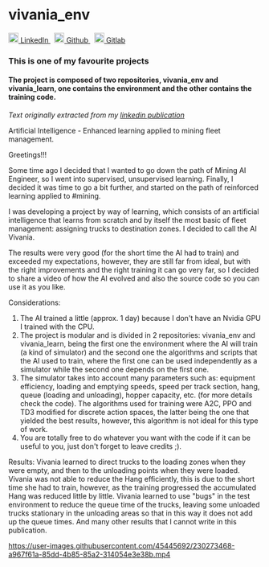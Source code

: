 # vivania_env

<p>
  <a href="https://www.linkedin.com/in/yairama/" rel="nofollow noreferrer">
    <img src="https://i.stack.imgur.com/gVE0j.png" alt="linkedin" class="icon" width="20" height="20"> LinkedIn
  </a> &nbsp; 
  <a href="https://github.com/Yairama" rel="nofollow noreferrer">
    <img src="https://github.githubassets.com/images/modules/logos_page/GitHub-Mark.png" alt="github" class="icon" width="20" height="20"> Github
  </a> &nbsp; 
  <a href="https://gitlab.com/Yairama" rel="nofollow noreferrer">
    <img src="https://cdn-icons-png.flaticon.com/512/5968/5968853.png" alt="gitlab" class="icon" width="20" height="20"> Gitlab
  </a>
</p>

### This is one of my favourite projects
#### The project is composed of two repositories, vivania_env and vivania_learn, one contains the environment and the other contains the training code.

*Text originally extracted from my [linkedin publication](https://www.linkedin.com/posts/yairama_mineraeda-reinforcementlearning-artificialintelligence-activity-6937107270790975488-0tco?utm_source=share&utm_medium=member_desktop)*

Artificial Intelligence - Enhanced learning applied to mining fleet management.

Greetings!!!

Some time ago I decided that I wanted to go down the path of Mining AI Engineer, so I went into supervised, unsupervised learning. Finally, I decided it was time to go a bit further, and started on the path of reinforced learning applied to #mining.

I was developing a project by way of learning, which consists of an artificial intelligence that learns from scratch and by itself the most basic of fleet management: assigning trucks to destination zones. I decided to call the AI Vivania.

The results were very good (for the short time the AI had to train) and exceeded my expectations, however, they are still far from ideal, but with the right improvements and the right training it can go very far, so I decided to share a video of how the AI evolved and also the source code so you can use it as you like.

Considerations:
1. The AI trained a little (approx. 1 day) because I don't have an Nvidia GPU I trained with the CPU.
2. The project is modular and is divided in 2 repositories: vivania_env and vivania_learn, being the first one the environment where the AI will train (a kind of simulator) and the second one the algorithms and scripts that the AI used to train, where the first one can be used independently as a simulator while the second one depends on the first one.
3. The simulator takes into account many parameters such as: equipment efficiency, loading and emptying speeds, speed per track section, hang, queue (loading and unloading), hopper capacity, etc. (for more details check the code).
The algorithms used for training were A2C, PPO and TD3 modified for discrete action spaces, the latter being the one that yielded the best results, however, this algorithm is not ideal for this type of work.
5. You are totally free to do whatever you want with the code if it can be useful to you, just don't forget to leave credits ;).

Results:
Vivania learned to direct trucks to the loading zones when they were empty, and then to the unloading points when they were loaded.
Vivania was not able to reduce the Hang efficiently, this is due to the short time she had to train, however, as the training progressed the accumulated Hang was reduced little by little.
Vivania learned to use "bugs" in the test environment to reduce the queue time of the trucks, leaving some unloaded trucks stationary in the unloading areas so that in this way it does not add up the queue times.
And many other results that I cannot write in this publication.

https://user-images.githubusercontent.com/45445692/230273468-a967f61a-85dd-4b85-85a2-314054e3e38b.mp4

